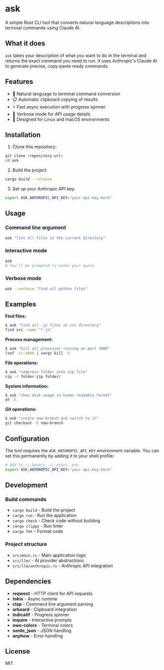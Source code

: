 # ask

A simple Rust CLI tool that converts natural language descriptions into terminal commands using Claude AI.

## What it does

`ask` takes your description of what you want to do in the terminal and returns the exact command you need to run. It uses Anthropic's Claude AI to generate precise, copy-paste ready commands.

## Features

- 🤖 Natural language to terminal command conversion
- 📋 Automatic clipboard copying of results
- ⚡ Fast async execution with progress spinner
- 🔧 Verbose mode for API usage details
- 🎯 Designed for Linux and macOS environments

## Installation

1. Clone this repository:
```bash
git clone <repository-url>
cd ask
```

2. Build the project:
```bash
cargo build --release
```

3. Set up your Anthropic API key:
```bash
export ASK_ANTHROPIC_API_KEY="your-api-key-here"
```

## Usage

### Command line argument
```bash
ask "list all files in the current directory"
```

### Interactive mode
```bash
ask
# You'll be prompted to enter your query
```

### Verbose mode
```bash
ask --verbose "find all python files"
```

## Examples

**Find files:**
```bash
$ ask "find all .js files in src directory"
find src -name "*.js"
```

**Process management:**
```bash
$ ask "kill all processes running on port 3000"
lsof -ti:3000 | xargs kill -9
```

**File operations:**
```bash
$ ask "compress folder into zip file"
zip -r folder.zip folder/
```

**System information:**
```bash
$ ask "show disk usage in human readable format"
df -h
```

**Git operations:**
```bash
$ ask "create new branch and switch to it"
git checkout -b new-branch
```

## Configuration

The tool requires the `ASK_ANTHROPIC_API_KEY` environment variable. You can set this permanently by adding it to your shell profile:

```bash
# Add to ~/.bashrc, ~/.zshrc, etc.
export ASK_ANTHROPIC_API_KEY="your-api-key-here"
```

## Development

### Build commands
- `cargo build` - Build the project
- `cargo run` - Run the application
- `cargo check` - Check code without building
- `cargo clippy` - Run linter
- `cargo fmt` - Format code

### Project structure
- `src/main.rs` - Main application logic
- `src/llm/` - AI provider abstractions
- `src/llm/anthropic.rs` - Anthropic API integration

## Dependencies

- **reqwest** - HTTP client for API requests
- **tokio** - Async runtime
- **clap** - Command line argument parsing
- **arboard** - Clipboard integration
- **indicatif** - Progress spinner
- **inquire** - Interactive prompts
- **owo-colors** - Terminal colors
- **serde_json** - JSON handling
- **anyhow** - Error handling

## License

MIT